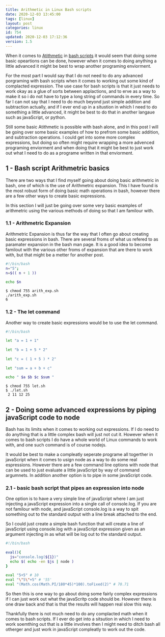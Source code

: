 ```yaml
---
title: Arithmetic in Linux Bash scripts
date: 2020-12-03 13:45:00
tags: [linux]
layout: post
categories: linux
id: 754
updated: 2020-12-03 17:12:36
version: 1.5
---
```


When it comes to [Atithmetic](https://ryanstutorials.net/bash-scripting-tutorial/bash-arithmetic.php) in [bash scripts](/2020/11/27/bash-scripts/) it would seem that doing some basic opeartions can be done, however when it comes to doing anything a little advanced it might be best to wrap another programing enviorment.

For the most part I would say that I do not need to do any advanced porgraming with bash scripts when it comes to working out some kind of complacted expression. The use case for bash scripts is that it just needs to work okay as a glue of sorts between applactions, and to erve as a way to make it so i do not have to type a long string of commands in every time. So far I can not say that I need to do much beyond just simple addition and subtraction actually, and if I ever end up in a situstion in which I need to do something a little advanced, it might be best to do that in another langaue such as javaScript, or python.

Still some basic Atithmetic is possible with bash alone, and in this post I will be going over some basic examples of how to prefrom some basic addition, and subtraction operations. I could get into some more complex expressions, but doing so often might require wrapping a more advenced programing enviorment and when doing that it might be best to just work out what I need to do as a programe written in that enviorment.

<!-- more -->

## 1 - Bash script Arithmetric basics

There are two ways that I find myself going about doing basic arithmetric in bash, one of which is the use of Arithmetric expansion. This I have found is the most robust form of doing basic math operations in bash, however there are a few other ways to create basic expressions.

In this section I will just be going over some very basic examples of arithmetric using the various methods of doing so that I am familour with.

### 1.1 - Arithmetric Expansion

Arithmetric Expansion is thus far the way that I often go about creating basic expressions in bash. There are several froms of what us refered to as paramater expansion in the bash man page. It is a good idea to become familout with the various other froms of expansion that are there to work with, but that might be a metter for another post.

```bash
#!/bin/bash
n="5";
n=$(( n + 1 ))
 
echo $n
```

```
$ chmod 755 arith_exp.sh
./arith_exp.sh
6
```

### 1.2 - The let command

Another way to create basic expressions would be to use the let command.

```bash
#!/bin/bash
 
let "a = 1 + 1"
 
let "b = 1 + 5 * 2"
 
let "c = ( 1 + 5 ) * 2"
 
let "sum = a + b + c"
 
echo " $a $b $c $sum "
```

```
$ chmod 755 let.sh
$ ./let.sh
 2 11 12 25
```

## 2 - Doing some advanced expressions by piping javaScript code to node

Bash has its limits when it comes to working out expressions. If I do need to do anything that is a little complex bash will just not cut it. However when it comes to bash scripts I do have a whole world of Linux commands to work with, and one such command is of course nodejs.

It would be best to make a compleatly seperate programe all togerther in javaScript when it comes to usign node as a way to do some real espressions. However there are a few command line options with node that can be used to just evaluate a little javaScript by way of command argumnets. In addition another option is to pipe in some javaScript code.

### 2.1 - basic bash script that pipes an expression into node

One option is to have a very simple line of javaScript where I am just injecting a javaScript expression into a single call of console.log. If you are not familour with node, and javaScript console.log is a way to spit something out to the standard output with a line break attached to the end.

So I could just create a simple bash function that will create a line of javaScript using console.log with a javaScript expression given as an argument injecting in as what will be log out to the standard output.

```bash
#!/bin/bash
 
eval(){
  js="console.log(${1})"
  echo $( echo -en $js | node )
}
 
eval "5+5" # 10
eval "\"5\"+5" # '55'
eval "(Math.cos(Math.PI/180*45)*100).toFixed(2)" # 70.71
```

So then this is one way to go about doing some fairly complex expressions if I can just work out what the javaScritp code should be. However there is one draw back and that is that the results will happen real slow this way.

Thankfully there is not much need to do any complacted math when it comes to bash scripts. If I ever do get into a sitsution in which I need to work soemthing out that is a little involves then I might need to ditch bash all otherger and just work in javaScript compleatly to work out the code.